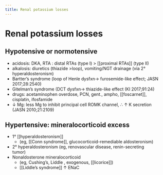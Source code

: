 ```yaml
---
title: Renal potassium losses
---
```


# Renal potassium losses

## Hypotensive or normotensive

- acidosis: DKA, RTA : distal RTAs (type I) > [[proximal RTAs]] (type II)
- alkalosis: diuretics (thiazide >loop), vomiting/NGT drainage (via 2° hyperaldosteronism)
- Bartter’s syndrome (loop of Henle dysfxn→ furosemide-like effect; JASN 2017;28:2540)
- Gitelman’s syndrome (DCT dysfxn→ thiazide-like effect (KI 2017;91:24)
- drugs: acetaminophen overdose, PCN, gent., ampho, [[foscarnet]], cisplatin, ifosfamide
- ↓ Mg: less Mg to inhibit principal cell ROMK channel, ∴ ↑ K secretion (JASN 2010;21:2109)

## Hypertensive: mineralocorticoid excess

- 1° [[hyperaldosteronism]]
  - (eg, [[Conn syndrome]], glucocorticoid-remediable aldosteronism)
- 2° hyperaldosteronism (eg, renovascular disease, renin-secreting tumor)
- Nonaldosterone mineralocorticoid
  - (eg, Cushing’s, Liddle , exogenous, [[licorice]])
  - [[Liddle’s syndrome]] ↑ ENaC
